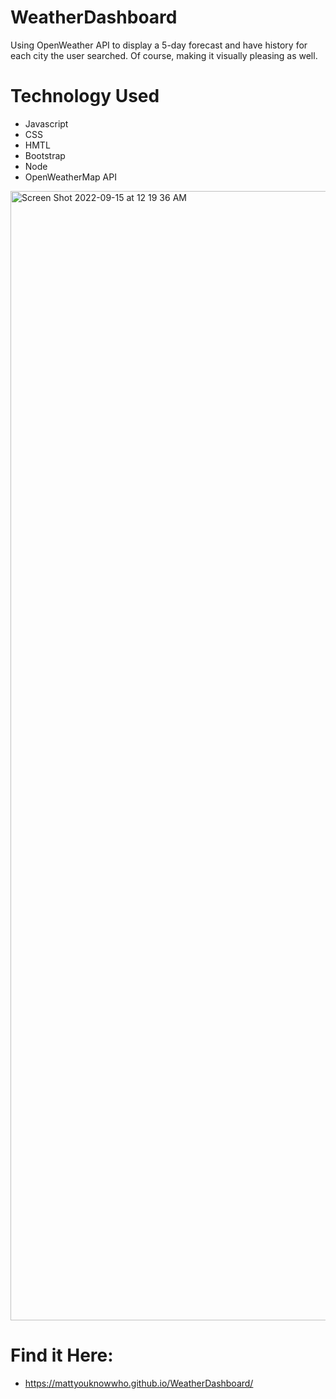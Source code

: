 # WeatherDashboard
Using OpenWeather API to display a 5-day forecast and have history for each city the user searched. Of course, making it visually pleasing as well.

# Technology Used 

- Javascript
- CSS
- HMTL
- Bootstrap
- Node
- OpenWeatherMap API
 <img width="1807" alt="Screen Shot 2022-09-15 at 12 19 36 AM" src="https://user-images.githubusercontent.com/99387661/190340227-afdcb95e-d813-477f-9cf3-fc6e50377835.png">


# Find it Here: 
- https://mattyouknowwho.github.io/WeatherDashboard/ 
